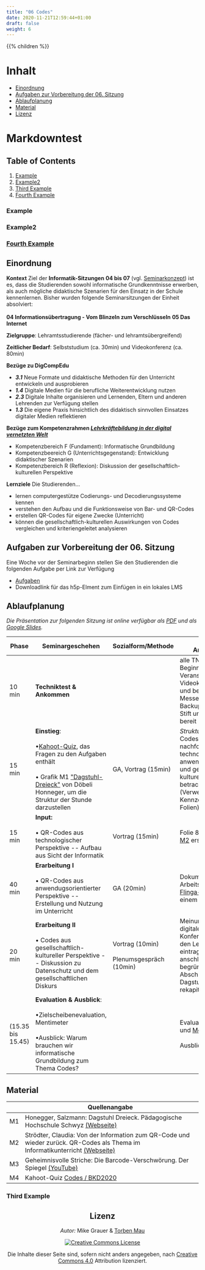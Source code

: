 ```yaml
---
title: "06 Codes"
date: 2020-11-21T12:59:44+01:00
draft: false
weight: 6
---
```

{{% children  %}}

# Inhalt
* [Einordnung](#Einordnung)
* [Aufgaben zur Vorbereitung der 06. Sitzung](#Aufgaben-zur-Vorbereitung-der-06-Sitzung) 
* [Ablaufplanung](#Ablaufplanung)
* [Material](#Material)
* [Lizenz](#Lizenz)

# Markdowntest

## Table of Contents
1. [Example](#example)
2. [Example2](#example2)
3. [Third Example](#third-example)
4. [Fourth Example](#fourth-examplehttpwwwfourthexamplecom)


### Example
### Example2

### [Fourth Example](http://www.fourthexample.com) 


## Einordnung 


**Kontext** 
Ziel der **Informatik-Sitzungen** **04 bis 07** (vgl. [Seminarkonzept](https://lehrerbildung.github.io/3_-seminarkonzept/)) ist es, dass die Studierenden sowohl informatische Grundkenntnisse erwerben, als auch mögliche didaktische Szenarien für den Einsatz in der Schule kennenlernen. Bisher wurden folgende Seminarsitzungen der Einheit absolviert:<br></br> **04 Informationsübertragung - Vom Blinzeln zum Verschlüsseln** 
**05 Das Internet**   
 
 **Zielgruppe**: Lehramtsstudierende (fächer- und lehramtsübergreifend) 

 **Zeitlicher Bedarf**:  Selbststudium (ca. 30min) und Videokonferenz (ca. 80min)  
 
 **Bezüge zu DigCompEdu** 
*  ***3.1*** Neue Formate und didaktische Methoden für den Unterricht entwickeln und ausprobieren 
*  ***1.4*** Digitale Medien für die berufliche Weiterentwicklung nutzen 
*  ***2.3*** Digitale Inhalte organisieren und Lernenden, Eltern und anderen Lehrenden zur Verfügung stellen 
*   ***1.3*** Die eigene Praxis hinsichtlich des didaktisch sinnvollen Einsatzes digitaler Medien reflektieren    

**Bezüge zum Kompetenzrahmen *[Lehrkräftebildung in der digital vernetzten Welt](http://www.lehrerbildungsverbund-niedersachsen.de/index.php?s=KompetenzrahmenLehrkraeftebildunginderdigitalvernetztenWelt)*** 
* Kompetenzbereich F (Fundament): Informatische Grundbildung
* Kompetenzbeereich G (Unterrichtsgegenstand): Entwicklung didaktischer Szenarien
* Kompetenzbereich R (Reflexion): Diskussion der gesellschaftlich-kulturellen Perspektive

**Lernziele** 
Die Studierenden...  
* lernen computergestütze Codierungs- und Decodierungssysteme kennen  
* verstehen den Aufbau und die Funktionsweise von Bar- und QR-Codes  
* erstellen QR-Codes für eigene Zwecke (Unterricht)
* können die gesellschaftlich-kulturellen Auswirkungen von Codes vergleichen und kriteriengeleitet analysieren 



## Aufgaben zur Vorbereitung der 06. Sitzung

Eine Woche vor der Seminarbeginn stellen Sie den Studierenden die folgenden  Aufgabe per Link zur Verfügung

* [Aufgaben](https://lehrerbildung.github.io/4_die_sitzungen/f_aufgaben/)
* Downloadlink für das h5p-Elment zum Einfügen in ein lokales LMS 

## Ablaufplanung

*Die Präsentation zur folgenden Sitzung ist online verfügbar als [PDF](https:) und als [Google Slides](https://docs.google.com/presentation/d/1N4XEr2nhf4envcZThJCrupA1zrWTEQvWx2PJHl90Qy4/edit?usp=sharing).*

| Phase | Seminargeschehen | Sozialform/Methode | Material & Anmerkungen |
| -------- | -------- | -------- | -------- |
| 10 min |  **Techniktest & Ankommen** |  |	alle TN sind 10 min vor Beginn der Veranstaltung im Videokonferenzraum und bei einem Messenger (als Backup) online. Handy, Stift und Zettel liegen bereit  |
| 15 min | **Einstieg**: <br></br>  •[Kahoot-Quiz](https://create.kahoot.it/share/b3-codes-bkd2020/bef216c3-a9a6-4e6b-af08-a6feafd32a9b), das Fragen zu den Aufgaben enthält <br></br> • Grafik M1 ["Dagstuhl-Dreieck"](https://mia.phsz.ch/Dagstuhl/WebHome) von Döbeli Honneger, um die Struktur der Stunde darzustellen |GA, Vortrag (15min) | *Struktur der Sitzung*: Codes sollen nachfolgend aus technologischer, anwendungsorientierter und gesellschaftlich-kultureller Perspektive betrachtet werden (Verweis auf die Kennzeichnung in den Folien)|
| 15 min | **Input:** <br></br> • QR-Codes aus technologischer Perspektive -- Aufbau aus Sicht der Informatik | Vortrag (15min) | Folie 8-15 mit Hilfe von [M2](https://www.swisseduc.ch/informatik/theoretische_informatik/information_qr_code/docs/information_qr_code.pdf) erstellt |
| 40 min | **Erarbeitung I** <br></br> • QR-Codes aus anwendugsorientierter Perspektive -- Erstellung und Nutzung im Unterricht   | GA (20min) | Dokumentation der Arbeitsergebnisse im [Flinga-Board](https://flinga.fi/s/F5TKF8P) (oder einem ähnlichen Tool)| 
| 20 min | **Erarbeitung II**<br></br>• Codes aus gesellschaftlich-kultureller Perspektive -- Diskussion zu Datenschutz und dem gesellschaftlichen Diskurs | Vortrag (10min) <br></br>Plenumsgespräch (10min) | Meinungsbild per digitalem Tool des Konferenzraums von den Lernenden eintragen, Positionen anschließend begründen lassen. Abschließend Dagstuhl-Dreieck rekapitulieren    |
| (15.35 bis 15.45) | **Evaluation & Ausblick**: <br></br>•Zielscheibenevaluation, Mentimeter <br></br>•Ausblick: Warum brauchen wir informatische Grundbildung zum Thema Codes? |  | Evaluation via [Oncoo](https://oncoo.de/oncoo.php) und [Mentimeter](https://www.mentimeter.com)  <br></br> Ausblick via [M3](https://www.youtube.com/watch?v=Om9fZp-jdQQ&t=50s) |




## Material  
|  | Quellenangabe | 
| -------- | -------- | 
| M1     | Honegger, Salzmann: Dagstuhl Dreieck. Pädagogische Hochschule Schwyz [(Webseite)](https://mia.phsz.ch/Dagstuhl/WebHome) | 
| M2 | Strödter, Claudia: Von der Information zum QR-Code und wieder zurück. QR-Codes als Thema im Informatikunterricht [(Webseite)](https://www.swisseduc.ch/informatik/theoretische_informatik/information_qr_code/docs/information_qr_code.pdf)| 
| M3 | Geheimnisvolle Striche: Die Barcode-Verschwörung. Der Spiegel [(YouTube)](https://www.youtube.com/watch?v=Om9fZp-jdQQ&t=50s)| 
| M4 | Kahoot-Quiz [Codes / BKD2020](https://create.kahoot.it/share/b3-codes-bkd2020/bef216c3-a9a6-4e6b-af08-a6feafd32a9b) |



### Third Example

<center>

## Lizenz
*Autor:* Mike Grauer & [Torben Mau](https://twitter.com/torbenmau)


<a rel="license" href="http://creativecommons.org/licenses/by/4.0/"><img alt="Creative Commons License" style="border-width:0" src="https://i.creativecommons.org/l/by/4.0/88x31.png" /></a><br/><p>Die Inhalte dieser Seite sind, sofern nicht anders angegeben, nach <a rel="license" href="http://creativecommons.org/licenses/by/4.0/">Creative Commons 4.0</a> Attribution lizenziert.</p>


</center>
